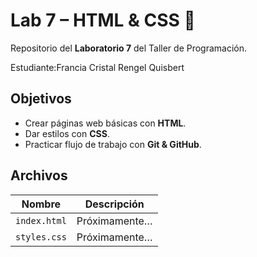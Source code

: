# Lab 7 – HTML & CSS 🎨
Repositorio del **Laboratorio 7** del Taller de Programación.

Estudiante:Francia Cristal Rengel Quisbert
## Objetivos
- Crear páginas web básicas con **HTML**.
- Dar estilos con **CSS**.
- Practicar flujo de trabajo con **Git & GitHub**.

## Archivos
| Nombre        | Descripción               |
|---------------|---------------------------|
| `index.html`  | Próximamente…             |
| `styles.css`  | Próximamente…             |
